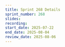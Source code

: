 ```yaml
---
title: Sprint 268 Details
sprint_number: 268
slides:
recording:
start_date: 2025-07-22
end_date: 2025-08-04
review_date: 2025-08-06
---
```

